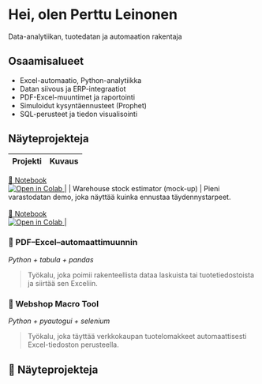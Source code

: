 # Hei, olen Perttu Leinonen
Data-analytiikan, tuotedatan ja automaation rakentaja

## Osaamisalueet
- Excel-automaatio, Python-analytiikka
- Datan siivous ja ERP-integraatiot
- PDF-Excel-muuntimet ja raportointi
- Simuloidut kysyntäennusteet (Prophet)
- SQL-perusteet ja tiedon visualisointi

## Näyteprojekteja

| Projekti | Kuvaus |
|----------|--------|
<a href="Toolbox/notebooks/Lidl_receipt_financial_tracker.ipynb">📓 Notebook</a> &nbsp; \
<a href="https://colab.research.google.com/github/Alleyfoo/Alleyfoo/blob/main/notebooks/Lidl_receipt_financial_tracker.ipynb">
<img src="https://colab.research.google.com/assets/colab-badge.svg" alt="Open in Colab">
</a> |
| Warehouse stock estimator (mock-up) | Pieni varastodatan demo, joka näyttää kuinka ennustaa täydennystarpeet.<br> \
<a href="Toolbox/notebooks/Warehouse_stock_estimator.ipynb">📓 Notebook</a> &nbsp; \
<a href="https://colab.research.google.com/github/Alleyfoo/Alleyfoo/blob/main/notebooks/Warehouse_stock_estimator.ipynb">
<img src="https://colab.research.google.com/assets/colab-badge.svg" alt="Open in Colab">
</a> |

### 📄 PDF–Excel–automaattimuunnin
*Python + tabula + pandas*
> Työkalu, joka poimii rakenteellista dataa laskuista tai tuotetiedostoista ja siirtää sen Exceliin.

### 🛒 Webshop Macro Tool
*Python + pyautogui + selenium*
> Työkalu, joka täyttää verkkokaupan tuotelomakkeet automaattisesti Excel-tiedoston perusteella.

## 🧩 Näyteprojekteja



